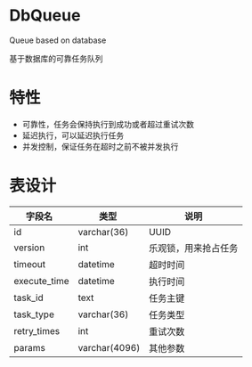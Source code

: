 # DbQueue
Queue based on database

基于数据库的可靠任务队列

# 特性
- 可靠性，任务会保持执行到成功或者超过重试次数
- 延迟执行，可以延迟执行任务
- 并发控制，保证任务在超时之前不被并发执行

# 表设计

字段名    |  类型   | 说明
---------|---------|----------
id       |  varchar(36) | UUID
version  | int          | 乐观锁，用来抢占任务
timeout  |  datetime   | 超时时间
execute_time |datetime  | 执行时间
task_id   |  text   | 任务主键
task_type |  varchar(36) | 任务类型
retry_times | int  | 重试次数
params      | varchar(4096) | 其他参数
